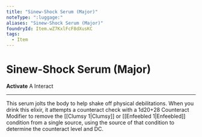 ```yaml
---
title: "Sinew-Shock Serum (Major)"
noteType: ":luggage:"
aliases: "Sinew-Shock Serum (Major)"
foundryId: Item.wZ7KxlFcF8dXusKC
tags:
  - Item
---
```


# Sinew-Shock Serum (Major)

**Activate** A Interact

* * *

This serum jolts the body to help shake off physical debilitations. When you drink this elixir, it attempts a counteract check with a 1d20+28 Counteract Modifier to remove the [[Clumsy 1|Clumsy]] or [[Enfeebled 1|Enfeebled]] condition from a single source, using the source of that condition to determine the counteract level and DC.
